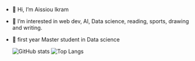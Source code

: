 - 👋 Hi, I’m Aissiou Ikram
- 👀 I’m interested in web dev, AI, Data science, reading, sports, drawing  and writing. 
- 🌱 first year Master student in Data science

  ![GitHub stats](https://github-readme-stats.vercel.app/api?username=AiIkram&show_icons=true&theme=tokyonight)
  ![Top Langs](https://github-readme-stats.vercel.app/api/top-langs/?username=AiIkram&theme=tokyonight)


<!---
AiIkram/AiIkram is a ✨ special ✨ repository because its `README.md` (this file) appears on your GitHub profile.
You can click the Preview link to take a look at your changes.
--->

